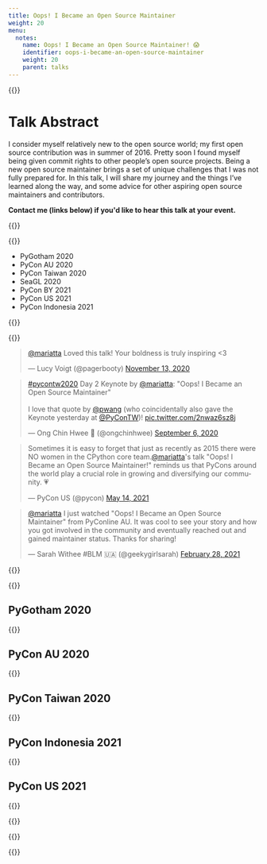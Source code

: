 ```yaml
---
title: Oops! I Became an Open Source Maintainer
weight: 20
menu:
  notes:
    name: Oops! I Became an Open Source Maintainer! 😱
    identifier: oops-i-became-an-open-source-maintainer
    weight: 20
    parent: talks
---
```


<!-- Speaker Bio -->

{{<note title="Oops! I Became an Open Source Maintainer! 😱">}}

# Talk Abstract

I consider myself relatively new to the open source world; my first open source contribution was in summer of 2016. Pretty soon I found myself being given commit rights to other people’s open source projects. Being a new open source maintainer brings a set of unique challenges that I was not fully prepared for. In this talk, I will share my journey and the things I’ve learned along the way, and some advice for other aspiring open source maintainers and contributors.

**Contact me (links below) if you'd like to hear this talk at your event.**

{{</note>}}

{{<note title="Presented at:">}}
- PyGotham 2020
- PyCon AU 2020
- PyCon Taiwan 2020
- SeaGL 2020
- PyCon BY 2021
- PyCon US 2021
- PyCon Indonesia 2021

{{</note>}}

{{<note title="Reviews">}}

<blockquote class="twitter-tweet"><p lang="en" dir="ltr"><a href="https://twitter.com/mariatta?ref_src=twsrc%5Etfw">@mariatta</a> Loved this talk! Your boldness is truly inspiring &lt;3</p>&mdash; Lucy Voigt (@pagerbooty) <a href="https://twitter.com/pagerbooty/status/1327323025247662081?ref_src=twsrc%5Etfw">November 13, 2020</a></blockquote> <script async src="https://platform.twitter.com/widgets.js" charset="utf-8"></script>

<blockquote class="twitter-tweet"><p lang="en" dir="ltr"><a href="https://twitter.com/hashtag/pycontw2020?src=hash&amp;ref_src=twsrc%5Etfw">#pycontw2020</a> Day 2 Keynote by <a href="https://twitter.com/mariatta?ref_src=twsrc%5Etfw">@mariatta</a>: &quot;Oops! I Became an Open Source Maintainer&quot;<br><br>I love that quote by <a href="https://twitter.com/pwang?ref_src=twsrc%5Etfw">@pwang</a> (who coincidentally also gave the Keynote yesterday at <a href="https://twitter.com/PyConTW?ref_src=twsrc%5Etfw">@PyConTW</a>)! <a href="https://t.co/2nwaz6sz8j">pic.twitter.com/2nwaz6sz8j</a></p>&mdash; Ong Chin Hwee 🐼 (@ongchinhwee) <a href="https://twitter.com/ongchinhwee/status/1302428826853453826?ref_src=twsrc%5Etfw">September 6, 2020</a></blockquote> <script async src="https://platform.twitter.com/widgets.js" charset="utf-8"></script>

<blockquote class="twitter-tweet"><p lang="en" dir="ltr">Sometimes it is easy to forget that just as recently as 2015 there were NO women in the CPython core team.<a href="https://twitter.com/mariatta?ref_src=twsrc%5Etfw">@mariatta</a>&#39;s talk &quot;Oops! I Became an Open Source Maintainer!&quot; reminds us that PyCons around the world play a crucial role in growing and diversifying our community. 💗</p>&mdash; PyCon US (@pycon) <a href="https://twitter.com/pycon/status/1393311734149046276?ref_src=twsrc%5Etfw">May 14, 2021</a></blockquote> <script async src="https://platform.twitter.com/widgets.js" charset="utf-8"></script>

<blockquote class="twitter-tweet"><p lang="en" dir="ltr"><a href="https://twitter.com/mariatta?ref_src=twsrc%5Etfw">@mariatta</a> I just watched &quot;Oops! I Became an Open Source Maintainer&quot; from PyConline AU. It was cool to see your story and how you got involved in the community and eventually reached out and gained maintainer status. Thanks for sharing!</p>&mdash; Sarah Withee #BLM 🇺🇦 (@geekygirlsarah) <a href="https://twitter.com/geekygirlsarah/status/1365902349437435912?ref_src=twsrc%5Etfw">February 28, 2021</a></blockquote> <script async src="https://platform.twitter.com/widgets.js" charset="utf-8"></script>


{{</note>}}

{{<note title="Videos">}}

## PyGotham 2020

{{<youtube OYudr0tUm6c>}}

## PyCon AU 2020

{{<youtube siI6dFceNIc>}}

## PyCon Taiwan 2020

{{<youtube Za2_zTaAaoo>}}

## PyCon Indonesia 2021

{{<youtube x1gfQUZv1Yc>}}

## PyCon US 2021

{{<youtube iPs64t1nsSM>}}

{{</note>}}

{{<note title="Slide Deck">}}
<script defer class="speakerdeck-embed" data-id="065aee78d6d64f9ebd447d239657bba2" data-ratio="1.77777777777778" src="//speakerdeck.com/assets/embed.js"></script>
{{</note>}}
